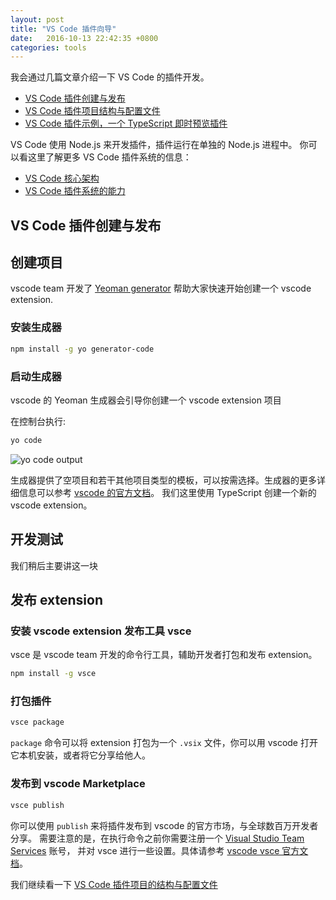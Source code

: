 ```yaml
---
layout: post
title: "VS Code 插件向导"
date:   2016-10-13 22:42:35 +0800
categories: tools
---
```


我会通过几篇文章介绍一下 VS Code 的插件开发。

* [VS Code 插件创建与发布](/tools/2016/10/13/getting-started-with-vscode-ext/)
* [VS Code 插件项目结构与配置文件](/tools/2016/10/14/vscode-ext-what-is-in-the-project/)
* [VS Code 插件示例，一个 TypeScript 即时预览插件](/tools/2016/10/15/vscode-ext-typescript-live-preview/)

VS Code 使用 Node.js 来开发插件，插件运行在单独的 Node.js 进程中。
你可以看这里了解更多 VS Code 插件系统的信息：
* [VS Code 核心架构](/dev/2016/08/15/vscode-the-architecture/)
* [VS Code 插件系统的能力](/dev/2016/08/16/vscode-the-extensions/)

## VS Code 插件创建与发布


## 创建项目

vscode team 开发了 [Yeoman generator](https://github.com/Microsoft/vscode-generator-code) 帮助大家快速开始创建一个 vscode extension.

<!--more-->
### 安装生成器

```bash
npm install -g yo generator-code
```

### 启动生成器

vscode 的 Yeoman 生成器会引导你创建一个 vscode extension 项目

在控制台执行:

```bash
yo code
```

![yo code output](http://imzc.me/public/images/openchina2016/yocode.jpg)

生成器提供了空项目和若干其他项目类型的模板，可以按需选择。生成器的更多详细信息可以参考 [vscode 的官方文档](https://code.visualstudio.com/docs/tools/yocode)。
我们这里使用 TypeScript 创建一个新的 vscode extension。

## 开发测试

我们稍后主要讲这一块

## 发布 extension

### 安装 vscode extension 发布工具 vsce

vsce 是 vscode team 开发的命令行工具，辅助开发者打包和发布 extension。

```bash
npm install -g vsce
```

### 打包插件

```bash
vsce package
```

`package` 命令可以将 extension 打包为一个 `.vsix` 文件，你可以用 vscode 打开它本机安装，或者将它分享给他人。

### 发布到 vscode Marketplace

```bash
vsce publish
```

你可以使用 `publish` 来将插件发布到 vscode 的官方市场，与全球数百万开发者分享。
需要注意的是，在执行命令之前你需要注册一个 [Visual Studio Team Services](https://www.visualstudio.com/en-us/get-started/setup/sign-up-for-visual-studio-online) 账号，
并对 vsce 进行一些设置。具体请参考 [vscode vsce 官方文档](https://code.visualstudio.com/docs/tools/vscecli)。

我们继续看一下 [VS Code 插件项目的结构与配置文件](/tools/2016/10/13/vscode-ext-what-is-in-the-project/)







